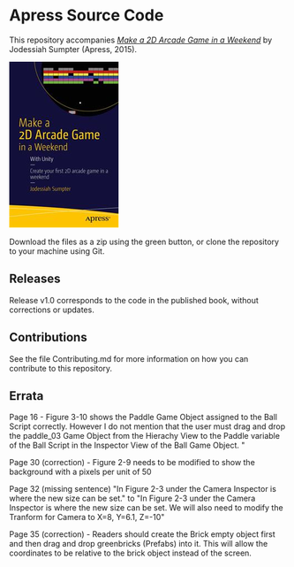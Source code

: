 # Apress Source Code

This repository accompanies [*Make a 2D Arcade Game in a Weekend*](http://www.apress.com/9781484214954) by Jodessiah Sumpter (Apress, 2015).

![Cover image](9781484214954.jpg)

Download the files as a zip using the green button, or clone the repository to your machine using Git.

## Releases

Release v1.0 corresponds to the code in the published book, without corrections or updates.

## Contributions

See the file Contributing.md for more information on how you can contribute to this repository.

## Errata

Page 16 - Figure 3-10 shows the Paddle Game Object assigned to the Ball Script correctly. However I do not mention that the user must drag and drop the paddle_03 Game Object from the Hierachy View to the Paddle variable of the Ball Script in the Inspector View of the Ball Game Object. "

Page 30 (correction) - Figure 2-9 needs to be modified to show the background with a pixels per unit of 50

Page 32 (missing sentence) "In Figure 2-3 under the Camera Inspector is where the new size can be set." to "In Figure 2-3 under the Camera Inspector is where the new size can be set. We will also need to modify the Tranform for Camera to X=8, Y=6.1, Z=-10"

Page 35 (correction) - Readers should create the Brick empty object first and then drag and drop greenbricks (Prefabs) into it. This will allow the coordinates to be relative to the brick object instead of the screen.
